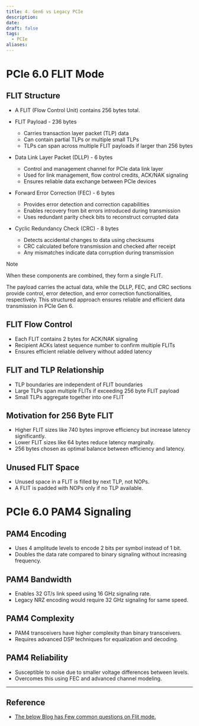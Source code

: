 ```yaml
---
title: 4. Gen6 vs Legacy PCIe
description: 
date: 
draft: false
tags:
  - PCIe
aliases:
---
```

# PCIe 6.0 FLIT Mode

## FLIT Structure

- A FLIT (Flow Control Unit) contains 256 bytes total.
  
- FLIT Payload - 236 bytes
    - Carries transaction layer packet (TLP) data
    - Can contain partial TLPs or multiple small TLPs
    - TLPs can span across multiple FLIT payloads if larger than 256 bytes

- Data Link Layer Packet (DLLP) - 6 bytes
    - Control and management channel for PCIe data link layer
    - Used for link management, flow control credits, ACK/NAK signaling
    - Ensures reliable data exchange between PCIe devices

- Forward Error Correction (FEC) - 6 bytes
    - Provides error detection and correction capabilities
    - Enables recovery from bit errors introduced during transmission
    - Uses redundant parity check bits to reconstruct corrupted data

- Cyclic Redundancy Check (CRC) - 8 bytes
    - Detects accidental changes to data using checksums
    - CRC calculated before transmission and checked after receipt
    - Any mismatches indicate data corruption during transmission

> [!NOTE]
> When these components are combined, they form a single FLIT. 
> 
> The payload carries the actual data, while the DLLP, FEC, and CRC sections provide control, error detection, and error correction functionalities, respectively. This structured approach ensures reliable and efficient data transmission in PCIe Gen 6.

## FLIT Flow Control

- Each FLIT contains 2 bytes for ACK/NAK signaling
- Recipient ACKs latest sequence number to confirm multiple FLITs
- Ensures efficient reliable delivery without added latency

## FLIT and TLP Relationship

- TLP boundaries are independent of FLIT boundaries
- Large TLPs span multiple FLITs if exceeding 256 byte FLIT payload
- Small TLPs aggregate together into one FLIT

## Motivation for 256 Byte FLIT

- Higher FLIT sizes like 740 bytes improve efficiency but increase latency significantly.
- Lower FLIT sizes like 64 bytes reduce latency marginally.
- 256 bytes chosen as optimal balance between efficiency and latency.

## Unused FLIT Space

- Unused space in a FLIT is filled by next TLP, not NOPs.
- A FLIT is padded with NOPs only if no TLP available.

# PCIe 6.0 PAM4 Signaling

## PAM4 Encoding

- Uses 4 amplitude levels to encode 2 bits per symbol instead of 1 bit.
- Doubles the data rate compared to binary signaling without increasing frequency.

## PAM4 Bandwidth

- Enables 32 GT/s link speed using 16 GHz signaling rate.
- Legacy NRZ encoding would require 32 GHz signaling for same speed.

## PAM4 Complexity

- PAM4 transceivers have higher complexity than binary transceivers.
- Requires advanced DSP techniques for equalization and decoding.

## PAM4 Reliability

- Susceptible to noise due to smaller voltage differences between levels.
- Overcomes this using FEC and advanced channel modeling.


-----
## Reference

- [The below Blog has Few common questions on Flit mode.](https://pcisig.com/blog/pcie%C2%AE-60-specification-webinar-qa-deeper-dive-flit-mode-pam4-and-forward-error-correction-fec)